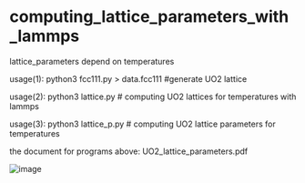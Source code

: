# computing_lattice_parameters_with_lammps
lattice_parameters depend on temperatures


usage(1): python3 fcc111.py > data.fcc111 #generate UO2 lattice

usage(2): python3 lattice.py # computing UO2 lattices for temperatures with lammps

usage(3): python3 lattice_p.py # computing UO2 lattice parameters for temperatures

the document for programs above: UO2_lattice_parameters.pdf

![image](https://user-images.githubusercontent.com/1296728/179402517-9dc588bd-6e53-4293-9021-f0bd6042b51b.png)

